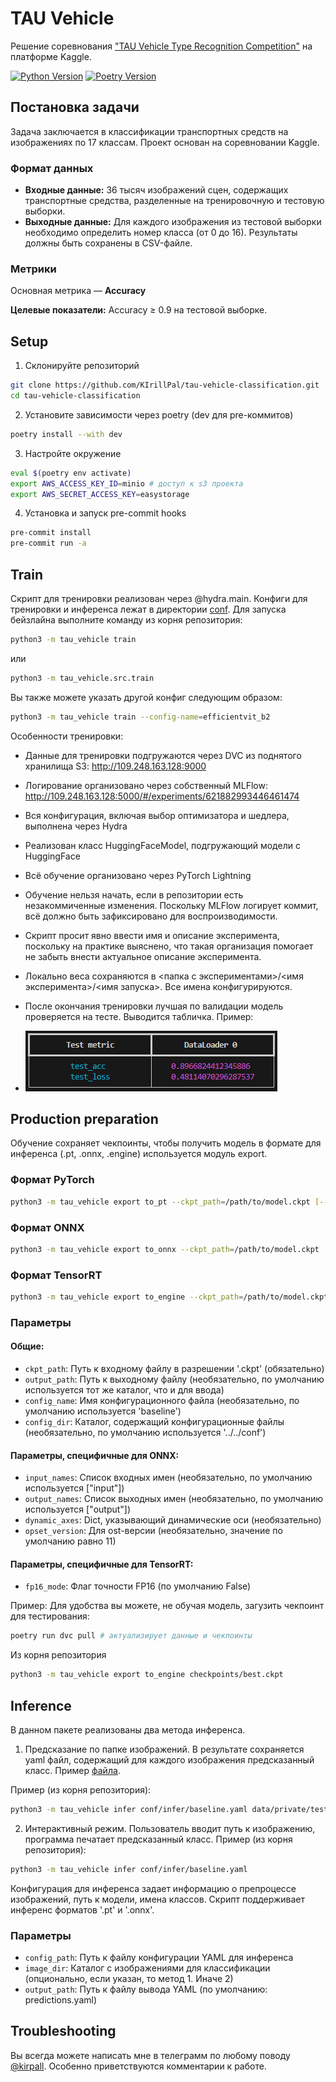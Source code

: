 # TAU Vehicle

Решение соревнования ["TAU Vehicle Type Recognition Competition"](https://www.kaggle.com/competitions/vehicle/overview) на платформе Kaggle.

[![Python Version](https://img.shields.io/badge/python-3.10+-blue.svg)](https://www.python.org/)
[![Poetry Version](https://img.shields.io/badge/poetry-1.5+-orange.svg)](https://python-poetry.org/)

## Постановка задачи

Задача заключается в классификации транспортных средств на изображениях по 17 классам. Проект основан на соревновании Kaggle.

### Формат данных

- **Входные данные:** 36 тысяч изображений сцен, содержащих транспортные средства, разделенные на тренировочную и тестовую выборки.
- **Выходные данные:** Для каждого изображения из тестовой выборки необходимо определить номер класса (от 0 до 16). Результаты должны быть сохранены в CSV-файле.

### Метрики

Основная метрика — **Accuracy**

**Целевые показатели:**
Accuracy ≥ 0.9 на тестовой выборке.

## Setup

1. Склонируйте репозиторий

```bash
git clone https://github.com/KIrillPal/tau-vehicle-classification.git
cd tau-vehicle-classification
```

2. Установите зависимости через poetry (dev для pre-коммитов)

```bash
poetry install --with dev
```

3. Настройте окружение

```bash
eval $(poetry env activate)
export AWS_ACCESS_KEY_ID=minio # доступ к s3 проекта
export AWS_SECRET_ACCESS_KEY=easystorage
```

4. Установка и запуск pre-commit hooks

```bash
pre-commit install
pre-commit run -a
```

## Train

Скрипт для тренировки реализован через @hydra.main. Конфиги для тренировки и инференса лежат в директории [conf](conf).
Для запуска бейзлайна выполните команду из корня репозитория:

```bash
python3 -m tau_vehicle train
```

или

```bash
python3 -m tau_vehicle.src.train
```

Вы также можете указать другой конфиг следующим образом:

```bash
python3 -m tau_vehicle train --config-name=efficientvit_b2
```

Особенности тренировки:

- Данные для тренировки подгружаются через DVC из поднятого хранилища S3: http://109.248.163.128:9000
- Логирование организовано через собственный MLFlow: http://109.248.163.128:5000/#/experiments/621882993446461474
- Вся конфигурация, включая выбор оптимизатора и шедлера, выполнена через Hydra
- Реализован класс HuggingFaceModel, подгружающий модели с HuggingFace
- Всё обучение организовано через PyTorch Lightning
- Обучение нельзя начать, если в репозитории есть незакоммиченные изменения.
  Поскольку MLFlow логирует коммит, всё должно быть зафиксировано для воспроизводимости.
- Скрипт просит явно ввести имя и описание эксперимента, поскольку на практике выяснено, что такая организация помогает не забыть внести актуальное описание эксперимента.
- Локально веса сохраняются в <папка с экспериментами>/<имя эксперимента>/<имя запуска>. Все имена конфигурируются.
- После окончания тренировки лучшая по валидации модель проверяется на тесте. Выводится табличка. Пример:

- ![Test metrics](examples/test_metrics.png)

## Production preparation

Обучение сохраняет чекпоинты, чтобы получить модель в формате для инференса (.pt, .onnx, .engine) используется модуль export.

### Формат PyTorch

```bash
python3 -m tau_vehicle export to_pt --ckpt_path=/path/to/model.ckpt [--output_path=/path/to/output.pt] [--config_name=baseline] [--config_dir=../../conf]
```

### Формат ONNX

```bash
python3 -m tau_vehicle export to_onnx --ckpt_path=/path/to/model.ckpt [--output_path=/path/to/output.onnx] [--config_name=baseline] [--config_dir=../../conf] [--input_names=input] [--output_names=output] [--opset_version=11]
```

### Формат TensorRT

```bash
python3 -m tau_vehicle export to_engine --ckpt_path=/path/to/model.ckpt [--output_path=/path/to/output.engine] [--config_name=baseline] [--config_dir=../../conf] [--fp16_mode=False]
```

### Параметры

#### Общие:

- `ckpt_path`: Путь к входному файлу в разрешении '.ckpt' (обязательно)
- `output_path`: Путь к выходному файлу (необязательно, по умолчанию используется тот же каталог, что и для ввода)
- `config_name`: Имя конфигурационного файла (необязательно, по умолчанию используется 'baseline')
- `config_dir`: Каталог, содержащий конфигурационные файлы (необязательно, по умолчанию используется '../../conf')

#### Параметры, специфичные для ONNX:

- `input_names`: Список входных имен (необязательно, по умолчанию используется ["input"])
- `output_names`: Список выходных имен (необязательно, по умолчанию используется ["output"])
- `dynamic_axes`: Dict, указывающий динамические оси (необязательно)
- `opset_version`: Для ost-версии (необязательно, значение по умолчанию равно 11)

#### Параметры, специфичные для TensorRT:

- `fp16_mode`: Флаг точности FP16 (по умолчанию False)

Пример:
Для удобства вы можете, не обучая модель, загузить чекпоинт для тестирования:

```bash
poetry run dvc pull # актуализирует данные и чекпоинты
```

Из корня репозитория

```bash
python3 -m tau_vehicle export to_engine checkpoints/best.ckpt
```

## Inference

В данном пакете реализованы два метода инференса.

1. Предсказание по папке изображений. В результате сохраняется yaml файл, содержащий для каждого изображения предсказанный класс. Пример [файла](examples/best_predictions.yaml).

Пример (из корня репозитория):

```bash
python3 -m tau_vehicle infer conf/infer/baseline.yaml data/private/test
```

2. Интерактивный режим. Пользователь вводит путь к изображению, программа печатает предсказанный класс.
   Пример (из корня репозитория):

```bash
python3 -m tau_vehicle infer conf/infer/baseline.yaml
```

Конфигурация для инференса задает информацию о препроцессе изображений, путь к модели, имена классов.
Скрипт поддерживает инференс форматов '.pt' и '.onnx'.

### Параметры

- `config_path`: Путь к файлу конфигурации YAML для инференса
- `image_dir`: Каталог с изображениями для классификации (опционально, если указан, то метод 1. Иначе 2)
- `output_path`: Путь к файлу вывода YAML (по умолчанию: predictions.yaml)


## Troubleshooting

Вы всегда можете написать мне в телеграмм по любому поводу [@kirpall](https://t.me/kirpall).
Особенно приветствуются комментарии к работе.